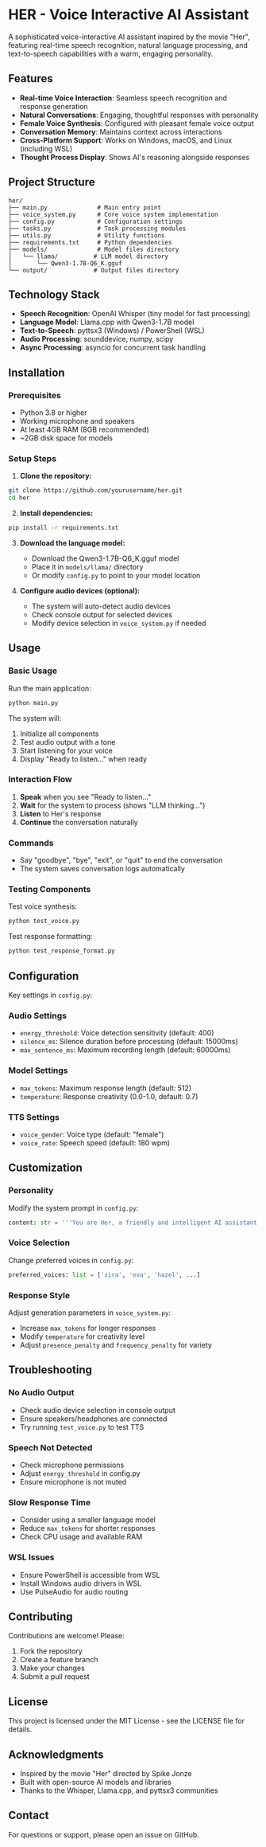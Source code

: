 # HER - Voice Interactive AI Assistant

A sophisticated voice-interactive AI assistant inspired by the movie "Her", featuring real-time speech recognition, natural language processing, and text-to-speech capabilities with a warm, engaging personality.

## Features

- **Real-time Voice Interaction**: Seamless speech recognition and response generation
- **Natural Conversations**: Engaging, thoughtful responses with personality
- **Female Voice Synthesis**: Configured with pleasant female voice output
- **Conversation Memory**: Maintains context across interactions
- **Cross-Platform Support**: Works on Windows, macOS, and Linux (including WSL)
- **Thought Process Display**: Shows AI's reasoning alongside responses

## Project Structure

```
her/
├── main.py              # Main entry point
├── voice_system.py      # Core voice system implementation
├── config.py            # Configuration settings
├── tasks.py             # Task processing modules
├── utils.py             # Utility functions
├── requirements.txt     # Python dependencies
├── models/              # Model files directory
│   └── llama/          # LLM model directory
│       └── Qwen3-1.7B-Q6_K.gguf
└── output/             # Output files directory
```

## Technology Stack

- **Speech Recognition**: OpenAI Whisper (tiny model for fast processing)
- **Language Model**: Llama.cpp with Qwen3-1.7B model
- **Text-to-Speech**: pyttsx3 (Windows) / PowerShell (WSL)
- **Audio Processing**: sounddevice, numpy, scipy
- **Async Processing**: asyncio for concurrent task handling

## Installation

### Prerequisites

- Python 3.8 or higher
- Working microphone and speakers
- At least 4GB RAM (8GB recommended)
- ~2GB disk space for models

### Setup Steps

1. **Clone the repository:**
```bash
git clone https://github.com/yourusername/her.git
cd her
```

2. **Install dependencies:**
```bash
pip install -r requirements.txt
```

3. **Download the language model:**
   - Download the Qwen3-1.7B-Q6_K.gguf model
   - Place it in `models/llama/` directory
   - Or modify `config.py` to point to your model location

4. **Configure audio devices (optional):**
   - The system will auto-detect audio devices
   - Check console output for selected devices
   - Modify device selection in `voice_system.py` if needed

## Usage

### Basic Usage

Run the main application:
```bash
python main.py
```

The system will:
1. Initialize all components
2. Test audio output with a tone
3. Start listening for your voice
4. Display "Ready to listen..." when ready

### Interaction Flow

1. **Speak** when you see "Ready to listen..."
2. **Wait** for the system to process (shows "LLM thinking...")
3. **Listen** to Her's response
4. **Continue** the conversation naturally

### Commands

- Say "goodbye", "bye", "exit", or "quit" to end the conversation
- The system saves conversation logs automatically

### Testing Components

Test voice synthesis:
```bash
python test_voice.py
```

Test response formatting:
```bash
python test_response_format.py
```

## Configuration

Key settings in `config.py`:

### Audio Settings
- `energy_threshold`: Voice detection sensitivity (default: 400)
- `silence_ms`: Silence duration before processing (default: 15000ms)
- `max_sentence_ms`: Maximum recording length (default: 60000ms)

### Model Settings
- `max_tokens`: Maximum response length (default: 512)
- `temperature`: Response creativity (0.0-1.0, default: 0.7)

### TTS Settings
- `voice_gender`: Voice type (default: "female")
- `voice_rate`: Speech speed (default: 180 wpm)

## Customization

### Personality

Modify the system prompt in `config.py`:
```python
content: str = '''You are Her, a friendly and intelligent AI assistant...'''
```

### Voice Selection

Change preferred voices in `config.py`:
```python
preferred_voices: list = ['zira', 'eva', 'hazel', ...]
```

### Response Style

Adjust generation parameters in `voice_system.py`:
- Increase `max_tokens` for longer responses
- Modify `temperature` for creativity level
- Adjust `presence_penalty` and `frequency_penalty` for variety

## Troubleshooting

### No Audio Output
- Check audio device selection in console output
- Ensure speakers/headphones are connected
- Try running `test_voice.py` to test TTS

### Speech Not Detected
- Check microphone permissions
- Adjust `energy_threshold` in config.py
- Ensure microphone is not muted

### Slow Response Time
- Consider using a smaller language model
- Reduce `max_tokens` for shorter responses
- Check CPU usage and available RAM

### WSL Issues
- Ensure PowerShell is accessible from WSL
- Install Windows audio drivers in WSL
- Use PulseAudio for audio routing

## Contributing

Contributions are welcome! Please:
1. Fork the repository
2. Create a feature branch
3. Make your changes
4. Submit a pull request

## License

This project is licensed under the MIT License - see the LICENSE file for details.

## Acknowledgments

- Inspired by the movie "Her" directed by Spike Jonze
- Built with open-source AI models and libraries
- Thanks to the Whisper, Llama.cpp, and pyttsx3 communities

## Contact

For questions or support, please open an issue on GitHub. 